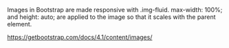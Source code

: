Images in Bootstrap are made responsive with .img-fluid. max-width: 100%; and
height: auto; are applied to the image so that it scales with the parent
element.

https://getbootstrap.com/docs/4.1/content/images/
